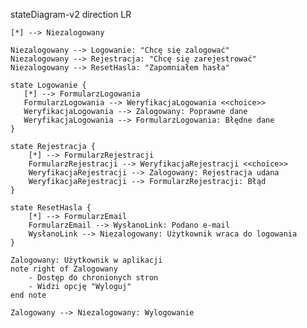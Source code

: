 stateDiagram-v2
direction LR

    [*] --> Niezalogowany

    Niezalogowany --> Logowanie: "Chcę się zalogować"
    Niezalogowany --> Rejestracja: "Chcę się zarejestrować"
    Niezalogowany --> ResetHasla: "Zapomniałem hasła"

    state Logowanie {
       [*] --> FormularzLogowania
       FormularzLogowania --> WeryfikacjaLogowania <<choice>>
       WeryfikacjaLogowania --> Zalogowany: Poprawne dane
       WeryfikacjaLogowania --> FormularzLogowania: Błędne dane
    }

    state Rejestracja {
        [*] --> FormularzRejestracji
        FormularzRejestracji --> WeryfikacjaRejestracji <<choice>>
        WeryfikacjaRejestracji --> Zalogowany: Rejestracja udana
        WeryfikacjaRejestracji --> FormularzRejestracji: Błąd
    }

    state ResetHasla {
        [*] --> FormularzEmail
        FormularzEmail --> WysłanoLink: Podano e-mail
        WysłanoLink --> Niezalogowany: Użytkownik wraca do logowania
    }

    Zalogowany: Użytkownik w aplikacji
    note right of Zalogowany
        - Dostęp do chronionych stron
        - Widzi opcję "Wyloguj"
    end note

    Zalogowany --> Niezalogowany: Wylogowanie
